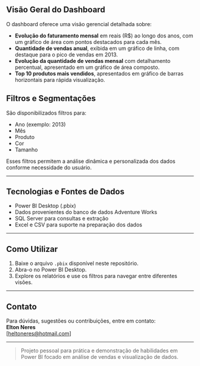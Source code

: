 ## Visão Geral do Dashboard

O dashboard oferece uma visão gerencial detalhada sobre:

- **Evolução do faturamento mensal** em reais (R$) ao longo dos anos, com um gráfico de área com pontos destacados para cada mês.
- **Quantidade de vendas anual**, exibida em um gráfico de linha, com destaque para o pico de vendas em 2013.
- **Evolução da quantidade de vendas mensal** com detalhamento percentual, apresentado em um gráfico de área composto.
- **Top 10 produtos mais vendidos**, apresentados em gráfico de barras horizontais para rápida visualização.

## Filtros e Segmentações

São disponibilizados filtros para:

- Ano (exemplo: 2013)
- Mês
- Produto
- Cor
- Tamanho

Esses filtros permitem a análise dinâmica e personalizada dos dados conforme necessidade do usuário.

---

## Tecnologias e Fontes de Dados

- Power BI Desktop (.pbix)
- Dados provenientes do banco de dados Adventure Works
- SQL Server para consultas e extração
- Excel e CSV para suporte na preparação dos dados

---

## Como Utilizar

1. Baixe o arquivo `.pbix` disponível neste repositório.
2. Abra-o no Power BI Desktop.
4. Explore os relatórios e use os filtros para navegar entre diferentes visões.

---

## Contato

Para dúvidas, sugestões ou contribuições, entre em contato:  
**Elton Neres**  
[heltoneres@hotmail.com]

---

> Projeto pessoal para prática e demonstração de habilidades em Power BI focado em análise de vendas e visualização de dados.
